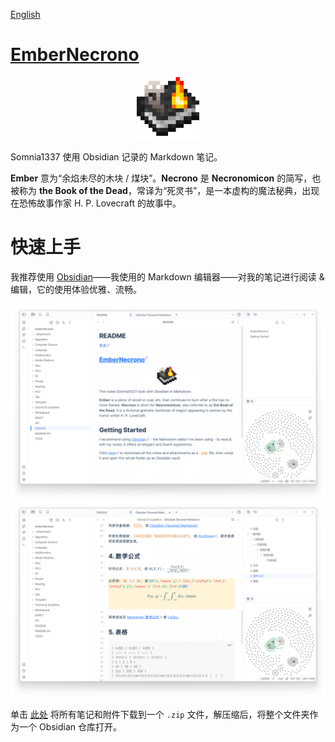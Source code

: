 [English](https://github.com/Somnia1337/EmberNecrono/blob/main/README.md)

# [EmberNecrono](https://github.com/Somnia1337/EmberNecrono)

<div align=center>
  <img src="https://github.com/Somnia1337/EmberNecrono/blob/main/_Attachment/EmberNecrono_2048.png?raw=true" width="100px">
</div>

Somnia1337 使用 Obsidian 记录的 Markdown 笔记。

**Ember** 意为“余焰未尽的木块 / 煤块”。**Necrono** 是 **Necronomicon** 的简写，也被称为 **the Book of the Dead**，常译为“死灵书”，是一本虚构的魔法秘典，出现在恐怖故事作家 H. P. Lovecraft 的故事中。

# 快速上手

我推荐使用 [Obsidian](https://obsidian.md/)——我使用的 Markdown 编辑器——对我的笔记进行阅读 & 编辑，它的使用体验优雅、流畅。

<div align=center>
  <img src="https://github.com/Somnia1337/EmberNecrono/blob/main/_Attachment/Screenshot-1_v0.5.png?raw=true">
</div>

<div align=center>
  <img src="https://github.com/Somnia1337/EmberNecrono/blob/main/_Attachment/Screenshot-2_v0.5.png?raw=true">
</div>

单击 [此处](https://github.com/Somnia1337/EmberNecrono/archive/refs/heads/main.zip) 将所有笔记和附件下载到一个 `.zip` 文件，解压缩后，将整个文件夹作为一个 Obsidian 仓库打开。